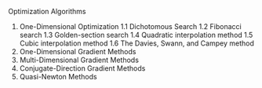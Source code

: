 Optimization Algorithms
1. One-Dimensional Optimization
1.1 Dichotomous Search
1.2 Fibonacci search
1.3 Golden-section search
1.4 Quadratic interpolation method
1.5 Cubic interpolation method
1.6 The Davies, Swann, and Campey method
2. One-Dimensional Gradient Methods
3. Multi-Dimensional Gradient Methods
4. Conjugate-Direction Gradient Methods
5. Quasi-Newton Methods
